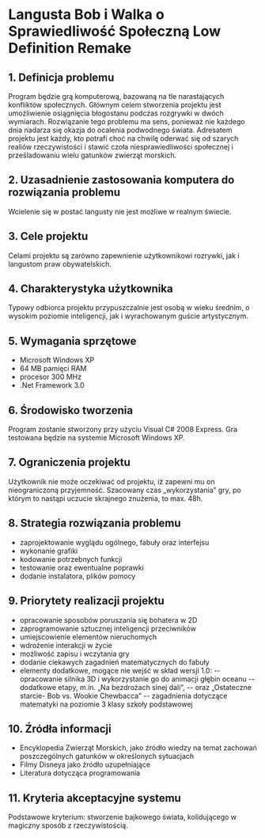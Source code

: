 # Langusta Bob i Walka o Sprawiedliwość Społeczną Low Definition Remake

## 1. Definicja problemu
Program będzie grą komputerową, bazowaną na tle narastających konfliktów społecznych. Głównym celem stworzenia projektu jest umożliwienie osiągnięcia błogostanu podczas rozgrywki w dwóch wymiarach. Rozwiązanie tego problemu ma sens, ponieważ nie każdego dnia nadarza się okazja do ocalenia podwodnego świata. Adresatem projektu jest każdy, kto potrafi choć na chwilę oderwać się od szarych realiów rzeczywistości i stawić czoła niesprawiedliwości społecznej i prześladowaniu wielu gatunków zwierząt morskich.

## 2. Uzasadnienie zastosowania komputera do rozwiązania problemu
Wcielenie się w postać langusty nie jest możliwe w realnym świecie.

## 3. Cele projektu
Celami projektu są zarówno zapewnienie użytkownikowi rozrywki, jak i langustom praw obywatelskich.

## 4. Charakterystyka użytkownika
Typowy odbiorca projektu przypuszczalnie jest osobą w wieku średnim, o wysokim poziomie inteligencji, jak i wyrachowanym guście artystycznym.

## 5. Wymagania sprzętowe 
- Microsoft Windows XP 
- 64 MB pamięci RAM 
- procesor 300 MHz 
- .Net Framework 3.0

## 6. Środowisko tworzenia
Program zostanie stworzony przy użyciu Visual C# 2008 Express. Gra testowana będzie na systemie Microsoft Windows XP.

## 7. Ograniczenia projektu
Użytkownik nie może oczekiwać od projektu, iż zapewni mu on nieograniczoną przyjemność. Szacowany czas „wykorzystania” gry, po którym to nastąpi uczucie skrajnego znużenia, to max. 48h.

## 8. Strategia rozwiązania problemu
- zaprojektowanie wyglądu ogólnego, fabuły oraz interfejsu 
- wykonanie grafiki 
- kodowanie potrzebnych funkcji
- testowanie oraz ewentualne poprawki 
- dodanie instalatora, plików pomocy

## 9. Priorytety realizacji projektu 
- opracowanie sposobów poruszania się bohatera w 2D
- zaprogramowanie sztucznej inteligencji przeciwników
- umiejscowienie elementów nieruchomych
- wdrożenie interakcji w życie
- możliwość zapisu i wczytania gry
- dodanie ciekawych zagadnień matematycznych do fabuły
- elementy dodatkowe, mogące nie wejść w skład wersji 1.0: 
 -- opracowanie silnika 3D i wykorzystanie go do animacji głębin oceanu 
 -- dodatkowe etapy, m.in. „Na bezdrożach sinej dali”,
 -- oraz „Ostateczne starcie- Bob vs. Wookie Chewbacca” 
 -- zagadnienia dotyczące matematyki na poziomie 3 klasy szkoły podstawowej
 
## 10. Źródła informacji
- Encyklopedia Zwierząt Morskich, jako źródło wiedzy na temat zachowań poszczególnych gatunków w określonych sytuacjach 
- Filmy Disneya jako źródło uzupełniające
- Literatura dotycząca programowania

## 11. Kryteria akceptacyjne systemu
Podstawowe kryterium: stworzenie bajkowego świata, kolidującego w magiczny sposób z rzeczywistością.
